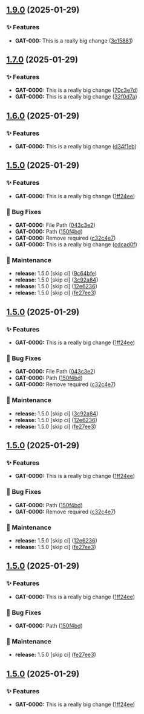 ## [1.9.0](https://github.com/HDRUK/gateway-web-2/compare/v1.8.0...v1.9.0) (2025-01-29)

### ✨ Features

* **GAT-000:** This is a really big change ([3c15881](https://github.com/HDRUK/gateway-web-2/commit/3c15881ff0c744e9c645e9c1e2787bb696a9244f))

## [1.7.0](https://github.com/HDRUK/gateway-web-2/compare/v1.6.0...v1.7.0) (2025-01-29)

### ✨ Features

* **GAT-0000:** This is a really big change ([70c3e7d](https://github.com/HDRUK/gateway-web-2/commit/70c3e7d43bfbaccce4f6227471f7754a87db3365))
* **GAT-0000:** This is a really big change ([32f0d7a](https://github.com/HDRUK/gateway-web-2/commit/32f0d7a4d166c9f19c3c1510f68861aca2d70f7a))

## [1.6.0](https://github.com/HDRUK/gateway-web-2/compare/v1.5.0...v1.6.0) (2025-01-29)

### ✨ Features

* **GAT-0000:** This is a really big change ([d34f1eb](https://github.com/HDRUK/gateway-web-2/commit/d34f1eb69bd475ef77b79abcf6197498e661d708))

## [1.5.0](https://github.com/HDRUK/gateway-web-2/compare/v1.4.0...v1.5.0) (2025-01-29)

### ✨ Features

* **GAT-0000:** This is a really big change ([1ff24ee](https://github.com/HDRUK/gateway-web-2/commit/1ff24ee56dc35f495b2c46bb902e0e8b212337f2))

### 🐛 Bug Fixes

* **GAT-0000:** File Path ([043c3e2](https://github.com/HDRUK/gateway-web-2/commit/043c3e2c5cb3292c110f659ab7140ce1abe49439))
* **GAT-0000:** Path ([150f4bd](https://github.com/HDRUK/gateway-web-2/commit/150f4bd915bd20503200966ea556a791da0e270f))
* **GAT-0000:** Remove required ([c32c4e7](https://github.com/HDRUK/gateway-web-2/commit/c32c4e78471cc5133ae9bb370290b82d4e92c9b0))
* **GAT-0000:** This is a really big change ([cdcad0f](https://github.com/HDRUK/gateway-web-2/commit/cdcad0fdbf73688cfe8f77d6566cb0324b4e8b22))

### 🔧 Maintenance

* **release:** 1.5.0 [skip ci] ([9c64bfe](https://github.com/HDRUK/gateway-web-2/commit/9c64bfe4db8a1fa786968f69aa37259d773133c0))
* **release:** 1.5.0 [skip ci] ([3c92a84](https://github.com/HDRUK/gateway-web-2/commit/3c92a845c265f98e7105cb3b58f0603ee0e93b1a))
* **release:** 1.5.0 [skip ci] ([12e6236](https://github.com/HDRUK/gateway-web-2/commit/12e6236547d3ed7a0fb1be7c1e0ac3c1350b6c3e))
* **release:** 1.5.0 [skip ci] ([fe27ee3](https://github.com/HDRUK/gateway-web-2/commit/fe27ee3026d0a1041aee60f764698eaadc7067e5))

## [1.5.0](https://github.com/HDRUK/gateway-web-2/compare/v1.4.0...v1.5.0) (2025-01-29)

### ✨ Features

* **GAT-0000:** This is a really big change ([1ff24ee](https://github.com/HDRUK/gateway-web-2/commit/1ff24ee56dc35f495b2c46bb902e0e8b212337f2))

### 🐛 Bug Fixes

* **GAT-0000:** File Path ([043c3e2](https://github.com/HDRUK/gateway-web-2/commit/043c3e2c5cb3292c110f659ab7140ce1abe49439))
* **GAT-0000:** Path ([150f4bd](https://github.com/HDRUK/gateway-web-2/commit/150f4bd915bd20503200966ea556a791da0e270f))
* **GAT-0000:** Remove required ([c32c4e7](https://github.com/HDRUK/gateway-web-2/commit/c32c4e78471cc5133ae9bb370290b82d4e92c9b0))

### 🔧 Maintenance

* **release:** 1.5.0 [skip ci] ([3c92a84](https://github.com/HDRUK/gateway-web-2/commit/3c92a845c265f98e7105cb3b58f0603ee0e93b1a))
* **release:** 1.5.0 [skip ci] ([12e6236](https://github.com/HDRUK/gateway-web-2/commit/12e6236547d3ed7a0fb1be7c1e0ac3c1350b6c3e))
* **release:** 1.5.0 [skip ci] ([fe27ee3](https://github.com/HDRUK/gateway-web-2/commit/fe27ee3026d0a1041aee60f764698eaadc7067e5))

## [1.5.0](https://github.com/HDRUK/gateway-web-2/compare/v1.4.0...v1.5.0) (2025-01-29)

### ✨ Features

* **GAT-0000:** This is a really big change ([1ff24ee](https://github.com/HDRUK/gateway-web-2/commit/1ff24ee56dc35f495b2c46bb902e0e8b212337f2))

### 🐛 Bug Fixes

* **GAT-0000:** Path ([150f4bd](https://github.com/HDRUK/gateway-web-2/commit/150f4bd915bd20503200966ea556a791da0e270f))
* **GAT-0000:** Remove required ([c32c4e7](https://github.com/HDRUK/gateway-web-2/commit/c32c4e78471cc5133ae9bb370290b82d4e92c9b0))

### 🔧 Maintenance

* **release:** 1.5.0 [skip ci] ([12e6236](https://github.com/HDRUK/gateway-web-2/commit/12e6236547d3ed7a0fb1be7c1e0ac3c1350b6c3e))
* **release:** 1.5.0 [skip ci] ([fe27ee3](https://github.com/HDRUK/gateway-web-2/commit/fe27ee3026d0a1041aee60f764698eaadc7067e5))

## [1.5.0](https://github.com/HDRUK/gateway-web-2/compare/v1.4.0...v1.5.0) (2025-01-29)

### ✨ Features

* **GAT-0000:** This is a really big change ([1ff24ee](https://github.com/HDRUK/gateway-web-2/commit/1ff24ee56dc35f495b2c46bb902e0e8b212337f2))

### 🐛 Bug Fixes

* **GAT-0000:** Path ([150f4bd](https://github.com/HDRUK/gateway-web-2/commit/150f4bd915bd20503200966ea556a791da0e270f))

### 🔧 Maintenance

* **release:** 1.5.0 [skip ci] ([fe27ee3](https://github.com/HDRUK/gateway-web-2/commit/fe27ee3026d0a1041aee60f764698eaadc7067e5))

## [1.5.0](https://github.com/HDRUK/gateway-web-2/compare/v1.4.0...v1.5.0) (2025-01-29)

### ✨ Features

* **GAT-0000:** This is a really big change ([1ff24ee](https://github.com/HDRUK/gateway-web-2/commit/1ff24ee56dc35f495b2c46bb902e0e8b212337f2))
